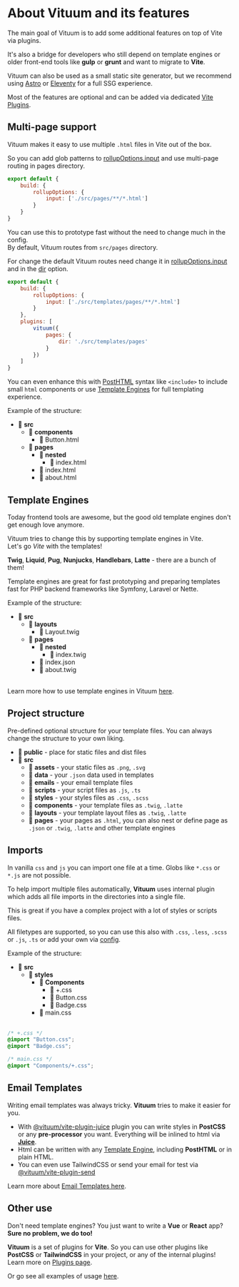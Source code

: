 # About Vituum and its features

The main goal of Vituum is to add some additional features on top of Vite via plugins.

It's also a bridge for developers who still depend on template engines or older front-end tools like **gulp** or **grunt** and want to migrate to **Vite**.

Vituum can also be used as a small static site generator, but we recommend using [Astro](https://astro.build/) or [Eleventy](https://www.11ty.dev/) for a full SSG experience.

Most of the features are optional and can be added via dedicated [Vite Plugins](/plugins/).

## Multi-page support
Vituum makes it easy to use multiple `.html` files in Vite out of the box.

So you can add glob patterns to [rollupOptions.input](https://vitejs.dev/guide/build.html#multi-page-app) and use multi-page routing in pages directory.

```javascript
export default {
    build: {
        rollupOptions: {
            input: ['./src/pages/**/*.html']
        }
    }
}
```

You can use this to prototype fast without the need to change much in the config.<br>By default, Vituum routes from `src/pages` directory.

For change the default Vituum routes need change it in [rollupOptions.input](https://vitejs.dev/guide/build.html#multi-page-app) and in the [dir](https://vituum.dev/plugins/pages.html#dir) option.

```javascript
export default {
    build: {
        rollupOptions: {
            input: ['./src/templates/pages/**/*.html']
        }
    },
    plugins: [
        vituum({
            pages: {
                dir: './src/templates/pages'
            }
        })
    ]
}
```

You can even enhance this with [PostHTML](/plugins/posthtml) syntax like `<include>` to include small `html` components or use [Template Engines](/guide/template-engines) for full templating experience.

Example of the structure:
* 📁 **src**
    * 📁 **components**
      * 📄 Button.html
    * 📁 **pages**
      * 📁 **nested**
        * 📄 index.html
      * 📄 index.html
      * 📄 about.html

## Template Engines
Today frontend tools are awesome, but the good old template engines don't get enough love anymore.

Vituum tries to change this by supporting template engines in Vite.<br>Let's go _Vite_ with the templates!

**Twig**, **Liquid**, **Pug**, **Nunjucks**, **Handlebars**, **Latte** - there are a bunch of them!

Template engines are great for fast prototyping and preparing templates fast for PHP backend frameworks like Symfony, Laravel or Nette.

Example of the structure:
* 📁 **src**
    * 📁 **layouts**
        * 📄 Layout.twig
    * 📁 **pages**
        * 📁 **nested**
            * 📄 index.twig
        * 📄 index.json
        * 📄 about.twig

<br>Learn more how to use template engines in Vituum [here](/guide/template-engines).

## Project structure
Pre-defined optional structure for your template files. You can always change the structure to your own liking.

* 📁 **public** - place for static files and dist files
* 📁 **src**
    * 📁 **assets** - your static files as `.png`, `.svg`
    * 📁 **data** - your `.json` data used in templates
    * 📁 **emails** - your email template files
    * 📁 **scripts** - your script files as `.js`, `.ts`
    * 📁 **styles** - your styles files as `.css`, `.scss`
    * 📁 **components** - your template files as `.twig`, `.latte`
    * 📁 **layouts** - your template layout files as `.twig`, `.latte`
    * 📁 **pages** - your pages as `.html`, you can also nest or define page as `.json` or `.twig`, `.latte` and other template engines

## Imports
In vanilla `css` and `js` you can import one file at a time. Globs like `*.css` or `*.js` are not possible.

To help import multiple files automatically, **Vituum** uses internal plugin which adds all file imports in the directories into a single file.

This is great if you have a complex project with a lot of styles or scripts files.

All filetypes are supported, so you can use this also with `.css`, `.less`, `.scss` <br>or `.js`,  `.ts` or add your own via [config](/config/main-options#imports).

Example of the structure:
* 📁 **src**
    * 📁 **styles**
        * 📁 **Components**
            * 📄 +.css
            * 📄 Button.css
            * 📄 Badge.css
        * 📄 main.css<br><br>

```css
/* +.css */
@import "Button.css";
@import "Badge.css";
```
```css
/* main.css */
@import "Components/+.css";
```

## Email Templates
Writing email templates was always tricky. **Vituum** tries to make it easier for you.

* With [@vituum/vite-plugin-juice](/plugins/juice) plugin you can write styles in **PostCSS** or any **pre-processor** you want. Everything will be inlined to html via **[Juice](https://github.com/Automattic/juice)**.
* Html can be written with any [Template Engine](/guide/template-engines), including **PostHTML** or in plain HTML.
* You can even use TailwindCSS or send your email for test via [@vituum/vite-plugin-send](/plugins/send)

Learn more about [Email Templates here](/guide/email-templates).

## Other use
Don't need template engines? You just want to write a **Vue** or **React** app?<br> **Sure no problem, we do too!**

**Vituum** is a set of plugins for **Vite**. So you can use other plugins like **PostCSS** or **TailwindCSS** in your project, or any of the internal plugins! Learn more on [Plugins page](/plugins/).

Or go see all examples of usage [here](/guide/#trying-vituum-online).
